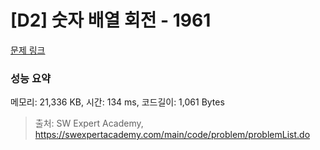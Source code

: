 # [D2] 숫자 배열 회전 - 1961 

[문제 링크](https://swexpertacademy.com/main/code/problem/problemDetail.do?contestProbId=AV5Pq-OKAVYDFAUq) 

### 성능 요약

메모리: 21,336 KB, 시간: 134 ms, 코드길이: 1,061 Bytes



> 출처: SW Expert Academy, https://swexpertacademy.com/main/code/problem/problemList.do